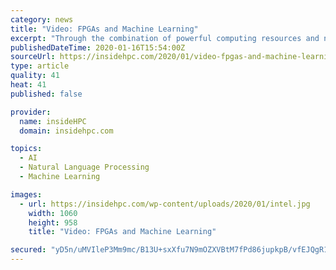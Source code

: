 ```yaml
---
category: news
title: "Video: FPGAs and Machine Learning"
excerpt: "Through the combination of powerful computing resources and novel architectures for neurons, neural networks have achieved state-of-the-art results in many domains such as computer vision and machine translation. FPGAs are a natural choice for implementing neural networks as they can handle different algorithms in computing, logic, and memory ..."
publishedDateTime: 2020-01-16T15:54:00Z
sourceUrl: https://insidehpc.com/2020/01/video-fpgas-and-machine-learning/
type: article
quality: 41
heat: 41
published: false

provider:
  name: insideHPC
  domain: insidehpc.com

topics:
  - AI
  - Natural Language Processing
  - Machine Learning

images:
  - url: https://insidehpc.com/wp-content/uploads/2020/01/intel.jpg
    width: 1060
    height: 958
    title: "Video: FPGAs and Machine Learning"

secured: "yD5n/uMVIleP3Mm9mc/B13U+sxXfu7N9mOZXVBtM7fPd86jupkpB/vfEJQgR1Hjf4Q/ecM/iuVhPESxdNxLONsbYmhtCoJBX7Q3ggJAPFEuX41yoJXXY7bYGZ66M4hiwHCNmAv2W+e0RTC1WNIMzZMkeOi0p98Yh+PrLY89y4uPOt6bRYDTViI4Vj9St2Fn/qCvuWblcMg7GNqUw9jTRy8RMYNYSyxV8TLLpjoec+NZfXj5WXfLzFLVGY0l76+F1bR+5hz+aCOjQ+v45ho7zt2ZFFxq/OAqW5auQAE+xO6U=;oiW3gyW5JM6baT7WJd2WqA=="
---
```


